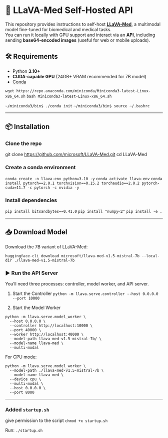 # 🧪 LLaVA-Med Self-Hosted API

This repository provides instructions to self-host **[LLaVA-Med](https://github.com/microsoft/LLaVA-Med)**, a multimodal model fine-tuned for biomedical and medical tasks.  
You can run it locally with GPU support and interact via an **API**, including sending **base64-encoded images** (useful for web or mobile uploads).



## 🛠 Requirements
- Python **3.10+**
- **CUDA-capable GPU** (24GB+ VRAM recommended for 7B model)
- [Conda](https://docs.conda.io/projects/conda/en/latest/user-guide/install/)

`wget https://repo.anaconda.com/miniconda/Miniconda3-latest-Linux-x86_64.sh`
`bash Miniconda3-latest-Linux-x86_64.sh`

`~/miniconda3/bin$ ./conda init`
`~/miniconda3/bin$ source ~/.bashrc`

---

## 📦 Installation


### Clone the repo
git clone https://github.com/microsoft/LLaVA-Med.git
cd LLaVA-Med

### Create a conda environment
`conda create -n llava-env python=3.10 -y` 
`conda activate llava-env` 
`conda install pytorch==2.0.1 torchvision==0.15.2 torchaudio==2.0.2 pytorch-cuda=11.7 -c pytorch -c nvidia -y`

### Install dependencies
`pip install bitsandbytes==0.41.0`
`pip install "numpy<2"`
`pip install -e .`

---

## 📥 Download Model

Download the 7B variant of LLaVA-Med:

`huggingface-cli download microsoft/llava-med-v1.5-mistral-7b --local-dir ./llava-med-v1.5-mistral-7b`

### ▶️ Run the API Server

You’ll need three processes: controller, model worker, and API server.

1. Start the Controller
`python -m llava.serve.controller --host 0.0.0.0 --port 10000`

2. Start the Model Worker  

```
python -m llava.serve.model_worker \
  --host 0.0.0.0 \
  --controller http://localhost:10000 \
  --port 40000 \
  --worker http://localhost:40000 \
  --model-path llava-med-v1.5-mistral-7b/ \
  --model-name llava-med \
  --multi-modal
```

For CPU mode:
```
python -m llava.serve.model_worker \
  --model-path ./llava-med-v1.5-mistral-7b \
  --model-name llava-med \
  --device cpu \
  --multi-modal \
  --host 0.0.0.0 \
  --port 8000
```

---

### Added `startup.sh`

give permission to the script
`chmod +x startup.sh`

Run: `./startup.sh`